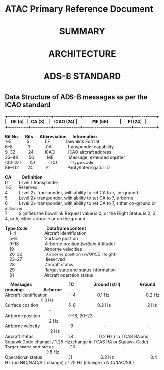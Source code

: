 # ATAC Primary Reference Document
<h1 align="center">SUMMARY<br><h1>
<h1 align="center">ARCHITECTURE<br><h1>
<h1 align="center">ADS-B STANDARD<br><h1>
<h2 align="left">Data Structure of ADS-B messages as per the ICAO standard<br></h2>
<p align="left">
<b>+----------+----------+-------------+------------------------+-----------+ <br>
| &ensp; DF (5) &nbsp;  | &nbsp; CA (3) &ensp; | &ensp; ICAO (24) | &ensp; &emsp; &emsp; ME (56) &emsp; &emsp; | &emsp; PI (24) &nbsp; | <br>
+----------+----------+-------------+------------------------+-----------+ </b><br>
</p>

<p align="left">
<b>Bit	No. &emsp; Bits &emsp; Abbreviation	&emsp; Information</b><br>
1–5		&emsp;&emsp;&emsp;    5			&emsp;&emsp;&emsp;      DF		&emsp;&emsp;&emsp;		Downlink Format<br>
6–8		&emsp;&emsp;&emsp;     3			&emsp;&emsp;&emsp;       CA		&emsp;&emsp;&emsp; 		Transponder capability<br>
9–32	&emsp;&emsp;&ensp;     24		&emsp;&emsp; 	    ICAO	&emsp;&emsp;&ensp; 		ICAO aircraft address<br>
33–88	&emsp;&emsp;     56		&emsp;&emsp;&ensp; 	    ME		&emsp;&emsp;&emsp; 		Message, extended squitter<br>
(33–37)	&emsp;&ensp;   (5)		&emsp;&emsp;&ensp; 	    (TC)	&emsp;&emsp;&ensp; 		(Type code)<br>
89–112	&emsp;&ensp;  24		&emsp;&emsp;&ensp; 	    PI		&emsp;&emsp;&emsp;&ensp; 		Parity/Interrogator ID<br>
</p>
<p align="left">
<b>CA	&emsp;&emsp;	Definition</b><br>
0		&emsp;&emsp;  Level 1 transponder<br>
1–3	&emsp;      	Reserved<br>
4		&emsp;&emsp;  Level 2+ transponder, with ability to set CA to 7, on-ground<br>
5		&emsp;&emsp;  Level 2+ transponder, with ability to set CA to 7, airborne<br>
6		&emsp;&emsp;  Level 2+ transponder, with ability to set CA to 7, either on-ground or airborne<br>
7		&emsp;&emsp;  Signifies the Downlink Request value is 0, or the Flight Status is 2, 3, 4, or 5, either airborne or on the ground<br>
</p>
<p align="left">
<b>Type Code	&emsp;&emsp;&emsp;&emsp;  Dataframe content</b><br>
&emsp;1–4		&emsp;&emsp;&emsp;&emsp;&emsp;&emsp;	    Aircraft identification<br>
&emsp;5–8		&emsp;&emsp;&emsp;&emsp;&emsp;&emsp;	    Surface position<br>
&emsp;9–18	&ensp;&emsp;&emsp;&emsp;&emsp;&emsp;	    Airborne position (w/Baro Altitude)<br>
&emsp;19		&ensp;&emsp;&emsp;&emsp;&emsp;&emsp;&emsp;	    Airborne velocities<br>
&emsp;20–22		&emsp;&emsp;&emsp;&emsp;&emsp;    Airborne position (w/GNSS Height)<br>
&emsp;23–27		&emsp;&emsp;&emsp;&emsp;&emsp;    Reserved<br>
&emsp;28			&ensp;&emsp;&emsp;&emsp;&emsp;&emsp;&emsp;    Aircraft status<br>
&emsp;29			&ensp;&emsp;&emsp;&emsp;&emsp;&emsp;&emsp;    Target state and status information<br>
&emsp;31			&ensp;&emsp;&emsp;&emsp;&emsp;&emsp;&emsp;    Aircraft operation status<br>
</p>
<p align="left">
<b>&emsp; Messages			&emsp;&emsp;&emsp;&emsp;&emsp;&emsp;&emsp;&emsp;     TC			&emsp;&emsp;&emsp;&emsp;    Ground (still)	&emsp;&emsp;&emsp;&emsp;	Ground (moving)	&emsp;&emsp;&emsp;&emsp;	Airborne</b><br>
Aircraft identification	&ensp;&emsp;&emsp;&emsp;&emsp;	1–4			&ensp;&emsp;&emsp;&emsp;&emsp;      0.1 Hz			&emsp;&emsp;&emsp;&emsp;&emsp;&emsp;&emsp;&emsp;	      0.2 Hz		&emsp;&emsp;&emsp;&emsp;&emsp;&emsp;&emsp;&emsp;		 0.2 Hz<br>
Surface position			&ensp;&emsp;&emsp;&emsp;&emsp;&emsp;&emsp;    5–8			&ensp;&emsp;&emsp;&emsp;&emsp;      0.2 Hz			&emsp;&emsp;&emsp;&emsp;&emsp;&emsp;&emsp;&emsp;	      2 Hz		&emsp;&emsp;&emsp;&emsp;&emsp;&emsp;&emsp;&emsp;&emsp;&emsp;		    -<br>
Airborne position				&emsp;&emsp;&emsp;&emsp;&emsp;&emsp;    9–18, 20–22		&ensp;&emsp;&emsp;  -				   &emsp;&emsp;&emsp;&emsp;&emsp;&emsp;&emsp;&emsp; &emsp;        -			&emsp;&emsp;&emsp;&emsp;&emsp;&emsp;&emsp;&emsp;&emsp;&emsp;		   2 Hz<br>
Airborne velocity			&nbsp;&emsp;&emsp;&emsp;&emsp;&emsp;&emsp;	    19			&emsp;&emsp;&emsp;&emsp;&emsp;&emsp;&ensp;	      -				  &emsp;&emsp;&emsp;&emsp;&emsp;&emsp;&emsp;&emsp; &emsp;         -			&emsp;&emsp;&emsp;&emsp;	&emsp;&emsp;&emsp;&emsp;&emsp;&emsp;	   2 Hz<br>
Aircraft status					&ensp;&emsp;&emsp;&emsp;&emsp;&emsp;&emsp;&emsp;    28			&emsp;&emsp;&emsp;&emsp;&emsp;&ensp;   0.2 Hz (no TCAS RA and Squawk Code change) / 1.25 Hz (change in TCAS RA or Squawk Code)<br>
Target states and status	&nbsp;&emsp;&emsp;&emsp;	29				&emsp;&emsp;&emsp;&emsp;&emsp;&emsp; &emsp;      -			 &emsp;&emsp;&emsp;&emsp;&emsp;&emsp;&emsp;&emsp; &emsp;           	-				&emsp;&emsp;&emsp;&emsp;&emsp;&emsp;&emsp;&emsp; &emsp;	    0.8 Hz<br>
Operational status			&ensp;&emsp;&emsp;&emsp;&emsp;&emsp;	  31		&emsp;&emsp;&emsp;&emsp;&emsp;&emsp;     0.2 Hz		&emsp;&emsp;&emsp;&emsp;&emsp;&emsp;&emsp;&emsp; 		0.4 Hz (no NIC/NAC/SIL change) / 1.25 Hz (change in NIC/NAC/SIL)<br>
</p>
